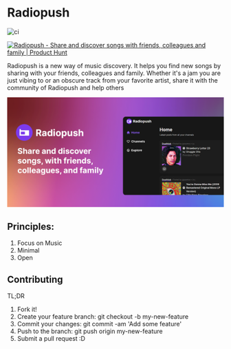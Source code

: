# Radiopush

![ci](https://github.com/puemos/radiopush/workflows/CI/badge.svg)

<a href="https://www.producthunt.com/posts/radiopush?utm_source=badge-featured&utm_medium=badge&utm_souce=badge-radiopush" target="_blank"><img src="https://api.producthunt.com/widgets/embed-image/v1/featured.svg?post_id=296978&theme=light" alt="Radiopush - Share&#0032;and&#0032;discover&#0032;songs&#0032;with&#0032;friends&#0044;&#0032;colleagues&#0032;and&#0032;family | Product Hunt" style="width: 250px; height: 54px;" width="250" height="54" /></a>

Radiopush is a new way of music discovery. It helps you find new songs by sharing with your friends, colleagues and family. Whether it's a jam you are just vibing to or an obscure track from your favorite artist, share it with the community of Radiopush and help others

<img src="./priv/static/images/og_image.png" alt="preview" width="600"/>

## Principles:
1. Focus on Music
2. Minimal
3. Open

## Contributing

TL;DR

1. Fork it!
2. Create your feature branch: git checkout -b my-new-feature
3. Commit your changes: git commit -am 'Add some feature'
4. Push to the branch: git push origin my-new-feature
5. Submit a pull request :D

